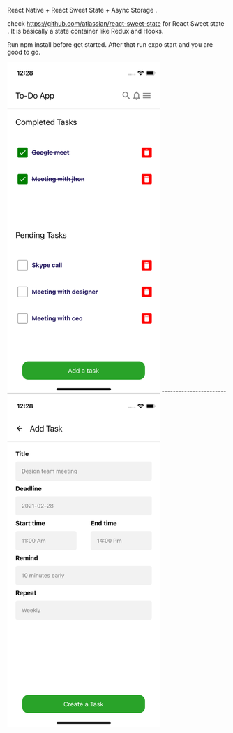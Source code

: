 React Native + React Sweet State + Async Storage .

check https://github.com/atlassian/react-sweet-state for React Sweet state . It is basically a state container like Redux and Hooks.

Run npm install before get started.
After that run expo start and you are good to go.

<img src="https://github.com/Sadaif/todo-app/blob/main/simulator_screenshot_5BE60A0E-1D9A-4B95-9D43-C2F0AD426A24.png?raw=true" width="350" alt="accessibility text">
-----------------------
<img src="https://github.com/Sadaif/todo-app/blob/main/simulator_screenshot_7D6EABFD-E0FE-460F-873D-493A531C409E.png?raw=true" width="350" alt="accessibility text">
